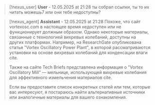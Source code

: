 >[!nexus_user] **User** - 12.05.2025 at 21:28
> ты собрал ссылки, ты то их читать можешь7 или они тебе недоступны?
<!-- UID: bb610aca-aabc-4cc7-88c4-09d6d7a66125 -->




>[!nexus_agent] **Assistant** - 12.05.2025 at 21:28
> Похоже, что сайт vortexosc.com в настоящее время недоступен или не функционирует должным образом. Однако некоторые материалы, связанные с технологией вихревых колебаний, доступны на других платформах. Например, на ResearchGate опубликована статья "Vortex Oscillatory Power Plant", в которой рассматриваются установки на основе вихревых колебаний для конденсации влаги cite.
> 
> Также на сайте Tech Briefs представлена информация о "Vortex Oscillatory Mill" — мельнице, использующей вихревые колебания для эффективного измельчения материалов cite.
> 
> Если вы предоставите список конкретных статей или тем, которые вас интересуют, я постараюсь найти альтернативные источники или аналогичные материалы для вашего ознакомления.
<!-- UID: 5fceac8a-dba0-4cd0-bd76-0e7fa08e344a -->